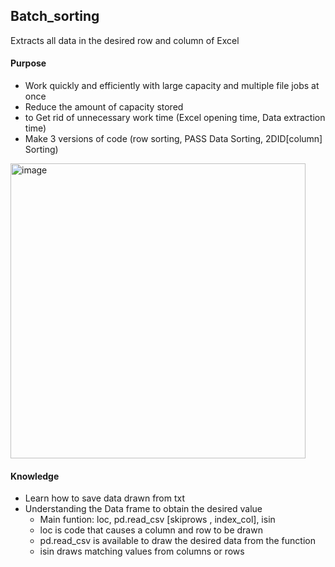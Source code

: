
## Batch_sorting
Extracts all data in the desired row and column of Excel

#### Purpose
- Work quickly and efficiently with large capacity and multiple file jobs at once
- Reduce the amount of capacity stored
- to Get rid of unnecessary work time (Excel opening time, Data extraction time)
- Make 3 versions of code (row sorting, PASS Data Sorting, 2DID[column] Sorting)
<img width="472" alt="image" src="https://github.com/JeonHR/Batch_sorting/assets/140233882/f604a948-5353-46a4-93ea-d9ec07b611dd">


#### Knowledge 
- Learn how to save data drawn from txt
- Understanding the Data frame to obtain the desired value
  - Main funtion: loc, pd.read_csv [skiprows , index_col], isin
  - loc is code that causes a column and row to be drawn
  - pd.read_csv is available to draw the desired data from the function
  - isin draws matching values from columns or rows

